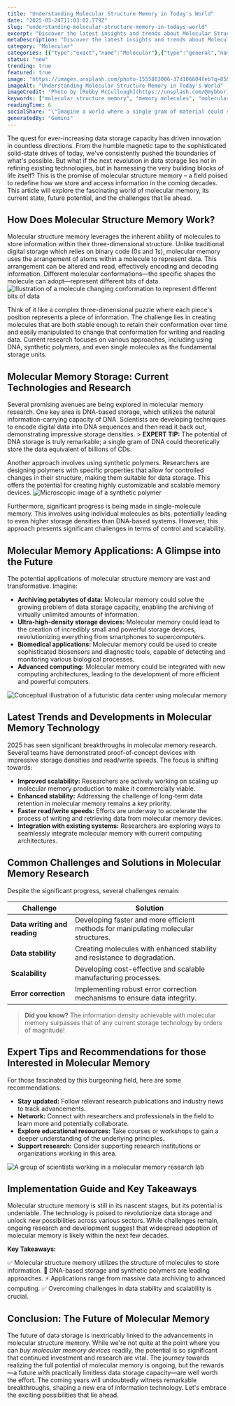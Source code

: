 ```yaml
---
title: "Understanding Molecular Structure Memory in Today's World"
date: "2025-03-24T11:03:02.779Z"
slug: "understanding-molecular-structure-memory-in-todays-world"
excerpt: "Discover the latest insights and trends about Molecular Structure Memory. This comprehensive guide covers everything you need to know about Molecular Structure Memory in 2025."
metaDescription: "Discover the latest insights and trends about Molecular Structure Memory. This comprehensive guide covers everything you need to know about Molecular Struc..."
category: "Molecular"
categories: [{"type":"exact","name":"Molecular"},{"type":"general","name":"Materials Science"},{"type":"medium","name":"Polymer Chemistry"},{"type":"specific","name":"Data Storage"},{"type":"niche","name":"DNA Computing"}]
status: "new"
trending: true
featured: true
image: "https://images.unsplash.com/photo-1555883006-37d106604feb?q=85&w=1200&fit=max&fm=webp&auto=compress"
imageAlt: "Understanding Molecular Structure Memory in Today's World"
imageCredit: "Photo by [Robby McCullough](https://unsplash.com/@mybbor) on Unsplash"
keywords: ["molecular structure memory", "memory molecules", "molecular memory storage", "how does molecular memory work", "molecular memory research", "buy molecular memory devices", "molecular memory applications", "future of molecular memory", "molecular memory technology", "best molecular memory solutions"]
readingTime: 6
socialShare: "\"Imagine a world where a single gram of material could store all the world's data.  That's the potential of molecular structure memory – a revolution in data storage is on the horizon.\""
generatedBy: "Gemini"
---
```




The quest for ever-increasing data storage capacity has driven innovation in countless directions.  From the humble magnetic tape to the sophisticated solid-state drives of today, we've consistently pushed the boundaries of what's possible. But what if the next revolution in data storage lies not in refining existing technologies, but in harnessing the very building blocks of life itself?  This is the promise of molecular structure memory – a field poised to redefine how we store and access information in the coming decades. This article will explore the fascinating world of molecular memory, its current state, future potential, and the challenges that lie ahead.

## How Does Molecular Structure Memory Work?

Molecular structure memory leverages the inherent ability of molecules to store information within their three-dimensional structure. Unlike traditional digital storage which relies on binary code (0s and 1s), molecular memory uses the arrangement of atoms within a molecule to represent data.  This arrangement can be altered and read, effectively encoding and decoding information.  Different molecular conformations—the specific shapes the molecule can adopt—represent different bits of data. ![Illustration of a molecule changing conformation to represent different bits of data](https://images.unsplash.com/photo-1555883006-37d106604feb?q=85&w=1200&fit=max&fm=webp&auto=compress)

Think of it like a complex three-dimensional puzzle where each piece's position represents a piece of information.  The challenge lies in creating molecules that are both stable enough to retain their conformation over time and easily manipulated to change that conformation for writing and reading data.  Current research focuses on various approaches, including using DNA, synthetic polymers, and even single molecules as the fundamental storage units.

## Molecular Memory Storage:  Current Technologies and Research

Several promising avenues are being explored in molecular memory research.  One key area is DNA-based storage, which utilizes the natural information-carrying capacity of DNA.  Scientists are developing techniques to encode digital data into DNA sequences and then read it back out, demonstrating impressive storage densities.  > **EXPERT TIP:** The potential of DNA storage is truly remarkable; a single gram of DNA could theoretically store the data equivalent of billions of CDs.

Another approach involves using synthetic polymers.  Researchers are designing polymers with specific properties that allow for controlled changes in their structure, making them suitable for data storage.  This offers the potential for creating highly customizable and scalable memory devices. ![Microscopic image of a synthetic polymer](https://images.unsplash.com/photo-1555883006-0f5a0915a80f?q=85&w=1200&fit=max&fm=webp&auto=compress)

Furthermore, significant progress is being made in single-molecule memory. This involves using individual molecules as bits, potentially leading to even higher storage densities than DNA-based systems.  However, this approach presents significant challenges in terms of control and scalability.

## Molecular Memory Applications:  A Glimpse into the Future

The potential applications of molecular structure memory are vast and transformative.  Imagine:

* **Archiving petabytes of data:** Molecular memory could solve the growing problem of data storage capacity, enabling the archiving of virtually unlimited amounts of information.
* **Ultra-high-density storage devices:** Molecular memory could lead to the creation of incredibly small and powerful storage devices, revolutionizing everything from smartphones to supercomputers.
* **Biomedical applications:** Molecular memory could be used to create sophisticated biosensors and diagnostic tools, capable of detecting and monitoring various biological processes.
* **Advanced computing:** Molecular memory could be integrated with new computing architectures, leading to the development of more efficient and powerful computers.

![Conceptual illustration of a futuristic data center using molecular memory](https://images.unsplash.com/photo-1505178041309-ad46d2e4207b?q=85&w=1200&fit=max&fm=webp&auto=compress)

##  Latest Trends and Developments in Molecular Memory Technology

2025 has seen significant breakthroughs in molecular memory research.  Several teams have demonstrated proof-of-concept devices with impressive storage densities and read/write speeds.  The focus is shifting towards:

* **Improved scalability:**  Researchers are actively working on scaling up molecular memory production to make it commercially viable.
* **Enhanced stability:**  Addressing the challenge of long-term data retention in molecular memory remains a key priority.
* **Faster read/write speeds:**  Efforts are underway to accelerate the process of writing and retrieving data from molecular memory devices.
* **Integration with existing systems:**  Researchers are exploring ways to seamlessly integrate molecular memory with current computing architectures.

## Common Challenges and Solutions in Molecular Memory Research

Despite the significant progress, several challenges remain:

| Challenge                     | Solution                                                                |
|------------------------------|-------------------------------------------------------------------------|
| **Data writing and reading** | Developing faster and more efficient methods for manipulating molecular structures. |
| **Data stability**            | Creating molecules with enhanced stability and resistance to degradation.      |
| **Scalability**               | Developing cost-effective and scalable manufacturing processes.           |
| **Error correction**          | Implementing robust error correction mechanisms to ensure data integrity.     |

> **Did you know?** The information density achievable with molecular memory surpasses that of any current storage technology by orders of magnitude!

## Expert Tips and Recommendations for those Interested in Molecular Memory

For those fascinated by this burgeoning field, here are some recommendations:

* **Stay updated:** Follow relevant research publications and industry news to track advancements.
* **Network:** Connect with researchers and professionals in the field to learn more and potentially collaborate.
* **Explore educational resources:**  Take courses or workshops to gain a deeper understanding of the underlying principles.
* **Support research:**  Consider supporting research institutions or organizations working in this area.

![A group of scientists working in a molecular memory research lab](https://images.unsplash.com/photo-1523112784166-c04db3a3bb7c?q=85&w=1200&fit=max&fm=webp&auto=compress)

## Implementation Guide and Key Takeaways

Molecular structure memory is still in its nascent stages, but its potential is undeniable.  The technology is poised to revolutionize data storage and unlock new possibilities across various sectors.  While challenges remain, ongoing research and development suggest that widespread adoption of molecular memory is likely within the next few decades.

**Key Takeaways:**

✅ Molecular structure memory utilizes the structure of molecules to store information.
🔑  DNA-based storage and synthetic polymers are leading approaches.
⚡  Applications range from massive data archiving to advanced computing.
✅  Overcoming challenges in data stability and scalability is crucial.

## Conclusion: The Future of Molecular Memory

The future of data storage is inextricably linked to the advancements in molecular structure memory. While we're not quite at the point where you can *buy molecular memory devices* readily, the potential is so significant that continued investment and research are vital.  The journey towards realizing the full potential of molecular memory is ongoing, but the rewards—a future with practically limitless data storage capacity—are well worth the effort.  The coming years will undoubtedly witness remarkable breakthroughs, shaping a new era of information technology.  Let's embrace the exciting possibilities that lie ahead.

